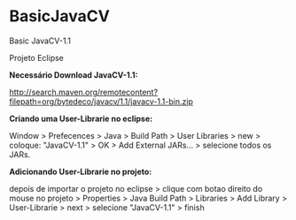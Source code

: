 # BasicJavaCV
Basic JavaCV-1.1

Projeto Eclipse

**Necessário Download JavaCV-1.1:**

http://search.maven.org/remotecontent?filepath=org/bytedeco/javacv/1.1/javacv-1.1-bin.zip

**Criando uma User-Librarie no eclipse:**

Window > Prefecences > Java > Build Path > User Libraries > new >
coloque: "JavaCV-1.1" > OK > Add External JARs... > selecione todos os JARs.

**Adicionando User-Librarie no projeto:**

depois de importar o projeto no eclipse > clique com botao direito do mouse no projeto >
Properties > Java Build Path > Libraries > Add Library > User-Librarie > next > selecione "JavaCV-1.1" > finish
